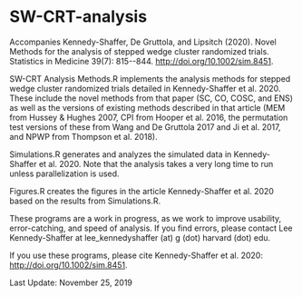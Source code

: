 # SW-CRT-analysis
Accompanies Kennedy-Shaffer, De Gruttola, and Lipsitch (2020). Novel Methods for the analysis of stepped wedge cluster randomized trials. Statistics in Medicine 39(7): 815--844. http://doi.org/10.1002/sim.8451.

SW-CRT Analysis Methods.R implements the analysis methods for stepped wedge cluster randomized trials detailed in Kennedy-Shaffer et al. 2020. These include the novel methods from that paper (SC, CO, COSC, and ENS) as well as the versions of existing methods described in that article (MEM from Hussey & Hughes 2007, CPI from Hooper et al. 2016, the permutation test versions of these from Wang and De Gruttola 2017 and Ji et al. 2017, and NPWP from Thompson et al. 2018).

Simulations.R generates and analyzes the simulated data in Kennedy-Shaffer et al. 2020. Note that the analysis takes a very long time to run unless parallelization is used.

Figures.R creates the figures in the article Kennedy-Shaffer et al. 2020 based on the results from Simulations.R.

These programs are a work in progress, as we work to improve usability, error-catching, and speed of analysis. If you find errors, please contact Lee Kennedy-Shaffer at lee_kennedyshaffer (at) g (dot) harvard (dot) edu.

If you use these programs, please cite Kennedy-Shaffer et al. 2020: http://doi.org/10.1002/sim.8451.


Last Update: November 25, 2019
